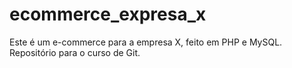 # ecommerce_expresa_x
Este é um e-commerce para a empresa X, feito em PHP e MySQL. Repositório para o curso de Git.
